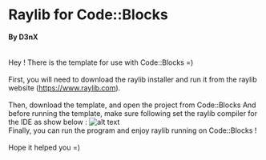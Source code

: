 # Raylib for Code::Blocks
**By D3nX**<br />
<br /><br />
Hey ! There is the template for use with Code::Blocks =)
<br /><br />
First, you will need to download the raylib installer and run it from the raylib website (https://www.raylib.com).
<br /><br />
Then, download the template, and open the project from Code::Blocks
And before running the template, make sure following set the raylib
compiler for the IDE as show below :
![alt text](https://github.com/D3nX/raylib/blob/master/projects/CodeBlocks/compiler_bg.png)
<br />
Finally, you can run the program and enjoy raylib running on Code::Blocks !
<br /><br />
Hope it helped you =)

